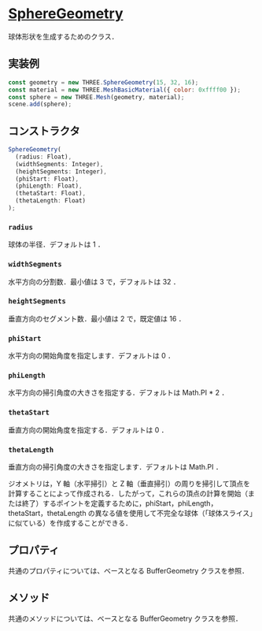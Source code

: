 # [SphereGeometry](https://threejs.org/docs/index.html#api/en/geometries/SphereGeometry)

球体形状を生成するためのクラス．

## 実装例

```js
const geometry = new THREE.SphereGeometry(15, 32, 16);
const material = new THREE.MeshBasicMaterial({ color: 0xffff00 });
const sphere = new THREE.Mesh(geometry, material);
scene.add(sphere);
```

## コンストラクタ

```js
SphereGeometry(
  (radius: Float),
  (widthSegments: Integer),
  (heightSegments: Integer),
  (phiStart: Float),
  (phiLength: Float),
  (thetaStart: Float),
  (thetaLength: Float)
);
```

### `radius`

球体の半径．デフォルトは 1 ．

### `widthSegments`

水平方向の分割数．最小値は 3 で，デフォルトは 32 ．

### `heightSegments`

垂直方向のセグメント数．最小値は 2 で，既定値は 16 ．

### `phiStart`

水平方向の開始角度を指定します．デフォルトは 0 ．

### `phiLength`

水平方向の掃引角度の大きさを指定する．デフォルトは Math.PI \* 2 ．

### `thetaStart`

垂直方向の開始角度を指定する．デフォルトは 0 ．

### `thetaLength`

垂直方向の掃引角度の大きさを指定します．デフォルトは Math.PI ．

ジオメトリは，Y 軸（水平掃引）と Z 軸（垂直掃引）の周りを掃引して頂点を計算することによって作成される．したがって，これらの頂点の計算を開始（または終了）するポイントを定義するために，phiStart，phiLength，thetaStart，thetaLength の異なる値を使用して不完全な球体（「球体スライス」に似ている）を作成することができる．

## プロパティ

共通のプロパティについては、ベースとなる BufferGeometry クラスを参照．

## メソッド

共通のメソッドについては、ベースとなる BufferGeometry クラスを参照．
